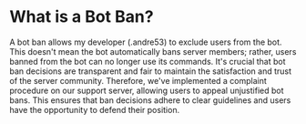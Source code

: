 # What is a Bot Ban?

A bot ban allows my developer (.andre53) to exclude users from the bot. This doesn't mean the bot automatically bans server members; rather, users banned from the bot can no longer use its commands. It's crucial that bot ban decisions are transparent and fair to maintain the satisfaction and trust of the server community. Therefore, we've implemented a complaint procedure on our support server, allowing users to appeal unjustified bot bans. This ensures that ban decisions adhere to clear guidelines and users have the opportunity to defend their position.
